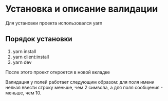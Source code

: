 # Установка и описание валидации

Для установки проекта использовался yarn

## Порядок установки 

1. yarn install
2. yarn client:install
3. yarn dev 

После этого проект откроется в новой вкладке

Валидация у полей работает следующим образом: для поля имени нельзя ввести строку меньше, чем 2 символа, а для поля сообщения - меньше, чем 10. 


